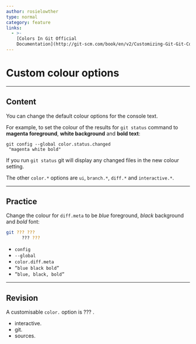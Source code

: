 ```yaml
---
author: rosielowther
type: normal
category: feature
links:
  - >-
    [Colors In Git Official
    Documentation](http://git-scm.com/book/en/v2/Customizing-Git-Git-Configuration#_colors_in_git){website}
---
```


# Custom colour options


---

## Content

You can change the default colour options for the console text.

For example, to set the colour of the results for `git status` command to **magenta foreground**, **white background** and **bold text**:

```plain-text
git config --global color.status.changed
 "magenta white bold"
```

If you run `git status` git will display any changed files in the new colour setting.

The other `color.*` options are `ui`, `branch.*`, `diff.*` and `interactive.*`.


---

## Practice

Change the colour for `diff.meta` to be *blue* foreground, *black* background and *bold* font:

```bash
git ??? ???
      ??? ???
```

- `config`
- `--global`
- `color.diff.meta`
- `”blue black bold”`
- `”blue, black, bold”`


---

## Revision

A customisable `color.` option is ??? .

- interactive.
- git.
- sources.
